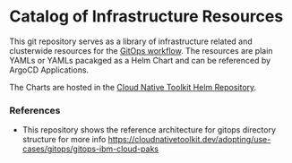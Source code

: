 # Catalog of Infrastructure Resources

This git repository serves as a library of infrastructure related and clusterwide resources for the [GitOps workflow](https://github.com/cloud-native-toolkit/multi-tenancy-gitops).  The resources are plain YAMLs or YAMLs pacakged as a Helm Chart and can be referenced by ArgoCD Applications.  

The Charts are hosted in the [Cloud Native Toolkit Helm Repository](https://github.com/cloud-native-toolkit/toolkit-charts). 


### References
- This repository shows the reference architecture for gitops directory structure for more info https://cloudnativetoolkit.dev/adopting/use-cases/gitops/gitops-ibm-cloud-paks

